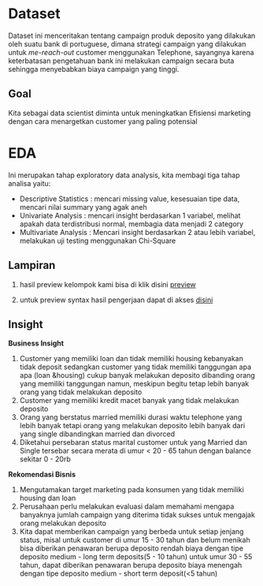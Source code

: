# Dataset
Dataset ini menceritakan tentang campaign produk deposito yang dilakukan oleh suatu bank di portuguese, dimana strategi campaign yang dilakukan untuk _me-reach-out_ customer menggunakan Telephone, sayangnya karena keterbatasan pengetahuan bank ini melakukan campaign secara buta sehingga menyebabkan biaya campaign yang tinggi.

## Goal
Kita sebagai data scientist diminta untuk meningkatkan Efisiensi marketing dengan cara menargetkan customer yang paling potensial

# EDA
Ini merupakan tahap exploratory data analysis, kita membagi tiga tahap analisa yaitu:
- Descriptive Statistics : mencari missing value, kesesuaian tipe data, mencari nilai summary yang agak aneh
- Univariate Analysis : mencari insight berdasarkan 1 variabel, melihat apakah data terdistribusi normal, membagia data menjadi 2 category
- Multivariate Analysis : Mencari insight berdasarkan 2 atau lebih variabel, melakukan uji testing menggunakan Chi-Square

## Lampiran
1. hasil preview kelompok kami bisa di klik disini [preview](https://github.com/jundanaa/PROJECT_RAKAMIN.git)


2. untuk preview syntax hasil pengerjaan dapat di akses [disini](https://drive.google.com/drive/folders/12v_3eg92yPVeIXWiRP1pt1psMCT4Jpg3?usp=share_link)

## Insight
**Business Insight**
1. Customer yang memiliki loan dan tidak memiliki housing kebanyakan tidak deposit sedangkan customer yang tidak memiliki tanggungan apa apa (loan &housing) cukup banyak melakukan deposito dibanding orang yang memiliki tanggungan namun, meskipun begitu tetap lebih banyak orang yang tidak melakukan deposito
2. Customer yang memiliki kredit macet banyak yang tidak melakukan deposito
3. Orang yang berstatus married memiliki durasi waktu telephone yang lebih banyak tetapi orang yang melakukan deposito lebih banyak dari yang single dibandingkan married dan divorced
4. Diketahui persebaran status marital customer untuk yang Married dan Single tersebar secara merata di umur < 20 - 65 tahun dengan balance sekitar 0 - 20rb

**Rekomendasi Bisnis**
1. Mengutamakan target marketing pada  konsumen yang tidak memiliki housing dan loan
2. Perusahaan perlu melakukan evaluasi dalam memahami mengapa banyaknya jumlah campaign yang diterima tidak sukses untuk mengajak orang melakukan deposito
3. Kita dapat memberikan campaign yang berbeda untuk setiap jenjang status, misal untuk customer di umur 15 - 30 tahun dan belum menikah bisa diberikan penawaran berupa deposito rendah biaya dengan tipe deposito medium - long term deposits(5 - 10 tahun)
untuk umur 30 - 55 tahun, dapat diberikan penawaran berupa deposito biaya menengah dengan tipe deposito medium - short term deposit(<5 tahun)
